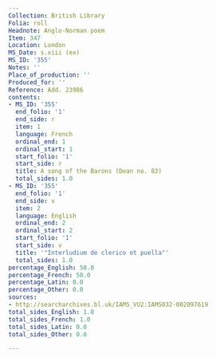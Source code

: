 ```yaml
---
Collection: British Library
Folia: roll
Headnote: Anglo-Norman poem
Item: 347
Location: London
MS_Date: s.xiii (ex)
MS_ID: '355'
Notes: ''
Place_of_production: ''
Produced_for: ''
Reference: Add. 23986
contents:
- MS_ID: '355'
  end_folio: '1'
  end_side: r
  item: 1
  language: French
  ordinal_end: 1
  ordinal_start: 1
  start_folio: '1'
  start_side: r
  title: A song of the Barons (Dean no. 83)
  total_sides: 1.0
- MS_ID: '355'
  end_folio: '1'
  end_side: v
  item: 2
  language: English
  ordinal_end: 2
  ordinal_start: 2
  start_folio: '1'
  start_side: v
  title: '"Interludium de clerico et puella"'
  total_sides: 1.0
percentage_English: 50.0
percentage_French: 50.0
percentage_Latin: 0.0
percentage_Other: 0.0
sources:
- http://searcharchives.bl.uk/IAMS_VU2:IAMS032-002097619
total_sides_English: 1.0
total_sides_French: 1.0
total_sides_Latin: 0.0
total_sides_Other: 0.0

---
```

